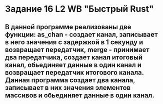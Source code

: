 # Задание 16 L2 WB "Быстрый Rust"

## В данной программе реализованы две функции: as_chan - создает канал, записывает в него значения с задержкой в 1 секунду и возвращает передатчик, merge - принимает два передатчика, создает канал итоговый канал, обьединяет данные в один канал и возвращает передатчик итогового канала. Данная программа создает два канала, записывает в них значения элементов массивов и обьединяет данные в один канал.
